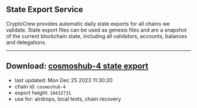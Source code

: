 ## State Export Service
CryptoCrew provides automatic daily state exports for all chains we validate. State export files can be used as genesis files and are a snapshot of the current blockchain state, including all validators, accounts, balances and delegations.

---
**Download: [cosmoshub-4 state export](https://dl.ccvalidators.com/SERVICE/cosmoshub/cosmoshub-4_export_18432731.json)**
---

- last updated: Mon Dec 25 2023 11:30:20
- chain id: `cosmoshub-4`
- export height: `18432731`
- use for: airdrops, local tests, chain recovery
